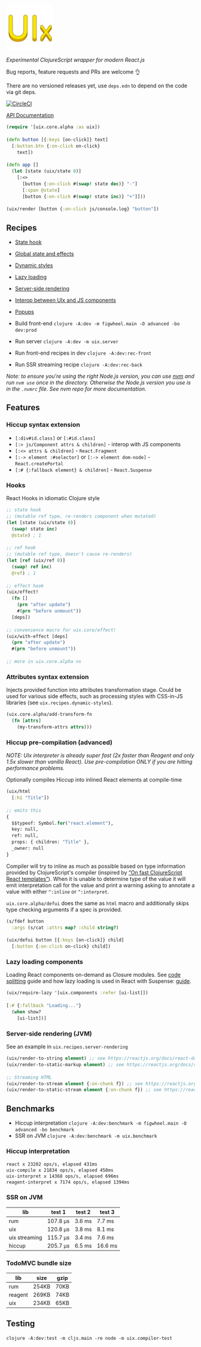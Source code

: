 <img src="logo.png" width="125" />

_Experimental ClojureScript wrapper for modern React.js_

Bug reports, feature requests and PRs are welcome 👌

There are no versioned releases yet, use `deps.edn` to depend on the code via git deps.

[![CircleCI](https://circleci.com/gh/roman01la/uix.svg?style=svg)](https://circleci.com/gh/roman01la/uix)

[API Documentation](https://roman01la.github.io/uix/)

```clj
(require '[uix.core.alpha :as uix])

(defn button [{:keys [on-click]} text]
  [:button.btn {:on-click on-click}
    text])

(defn app []
  (let [state (uix/state 0)]
    [:<>
      [button {:on-click #(swap! state dec)} "-"]
      [:span @state]
      [button {:on-click #(swap! state inc)} "+"]]))

(uix/render [button {:on-click js/console.log} "button"])
```

## Recipes

- [State hook](https://github.com/roman01la/uix/blob/master/dev/uix/recipes/state_hook.cljs)
- [Global state and effects](https://github.com/roman01la/uix/blob/master/dev/uix/recipes/global_state.cljs)
- [Dynamic styles](https://github.com/roman01la/uix/blob/master/dev/uix/recipes/dynamic_styles.cljs)
- [Lazy loading](https://github.com/roman01la/uix/blob/master/dev/uix/recipes/lazy_loading.cljs)
- [Server-side rendering](https://github.com/roman01la/uix/blob/master/dev/uix/recipes/server_rendering.clj)
- [Interop between UIx and JS components](https://github.com/roman01la/uix/blob/master/dev/uix/recipes/interop.cljs)
- [Popups](https://github.com/roman01la/uix/blob/master/dev/uix/recipes/popup.cljs)

- Build front-end `clojure -A:dev -m figwheel.main -O advanced -bo dev:prod`
- Run server `clojure -A:dev -m uix.server`
- Run front-end recipes in dev `clojure -A:dev:rec-front`
- Run SSR streaming recipe `clojure -A:dev:rec-back`

_Note: to ensure you're using the right Node.js version, you can use [nvm](https://github.com/nvm-sh/nvm) and run `nvm use`
once in the directory. Otherwise the Node.js version you use is in the `.nvmrc` file. See nvm repo for more documentation._

## Features

### Hiccup syntax extension

- `[:div#id.class]` or `[:#id.class]`
- `[:> js/Component attrs & children]` - interop with JS components
- `[:<> attrs & children]` - `React.Fragment`
- `[:-> element :#selector]` or `[:-> element dom-node]` - `React.createPortal`
- `[:# {:fallback element} & children]` - `React.Suspense`

### Hooks

React Hooks in idiomatic Clojure style

```clj
;; state hook
;; (mutable ref type, re-renders component when mutated)
(let [state (uix/state 0)]
  (swap! state inc)
  @state) ; 1

;; ref hook
;; (mutable ref type, doesn't cause re-renders)
(let [ref (uix/ref 0)]
  (swap! ref inc)
  @ref) ; 1

;; effect hook
(uix/effect!
  (fn []
    (prn "after update")
    #(prn "before unmount"))
  [deps])

;; convenience macro for uix.core/effect!
(uix/with-effect [deps]
  (prn "after update")
  #(prn "before unmount"))

;; more in uix.core.alpha ns
```

### Attributes syntax extension

Injects provided function into attributes transformation stage. Could be used for various side effects, such as processing styles with CSS-in-JS libraries (see `uix.recipes.dynamic-styles`).

```clj
(uix.core.alpha/add-transform-fn
  (fn [attrs]
    (my-transform-attrs attrs)))
```

### Hiccup pre-compilation (advanced)

_NOTE: UIx interpreter is already super fast (2x faster than Reagent and only 1.5x slower than vanilla React).
Use pre-compilation ONLY if you are hitting performance problems._

Optionally compiles Hiccup into inlined React elements at compile-time

```clj
(uix/html
  [:h1 "Title"])

;; emits this
{
  $$typeof: Symbol.for("react.element"),
  key: null,
  ref: null,
  props: { children: "Title" },
  _owner: null
}
```

Compiler will try to inline as much as possible based on type information provided by ClojureScript's compiler (inspired by [“On fast ClojureScript React templates”](https://kevinlynagh.com/notes/fast-cljs-react-templates/)). When it is unable to determine type of the value it will emit interpretation call for the value and print a warning asking to annotate a value with either `^:inline` or `^:interpret`.

`uix.core.alpha/defui` does the same as `html` macro and additionally skips type checking arguments if a spec is provided.

```clj
(s/fdef button
  :args (s/cat :attrs map? :child string?)

(uix/defui button [{:keys [on-click]} child]
  [:button {:on-click on-click} child])
```

### Lazy loading components

Loading React components on-demand as Closure modules. See [code splitting](https://clojurescript.org/guides/code-splitting) guide and how lazy loading is used in React with Suspense: [guide](https://reactjs.org/docs/code-splitting.html).

```clj
(uix/require-lazy '[uix.components :refer [ui-list]])

[:# {:fallback "Loading..."}
  (when show?
    [ui-list])]
```

### Server-side rendering (JVM)

See an example in `uix.recipes.server-rendering`

```clj
(uix/render-to-string element) ;; see https://reactjs.org/docs/react-dom-server.html#rendertostring
(uix/render-to-static-markup element) ;; see https://reactjs.org/docs/react-dom-server.html#rendertostaticmarkup

;; Streaming HTML
(uix/render-to-stream element {:on-chunk f}) ;; see https://reactjs.org/docs/react-dom-server.html#rendertonodestream
(uix/render-to-static-stream element {:on-chunk f}) ;; see https://reactjs.org/docs/react-dom-server.html#rendertostaticnodestream
```

## Benchmarks

- Hiccup interpretation `clojure -A:dev:benchmark -m figwheel.main -O advanced -bo benchmark`
- SSR on JVM `clojure -A:dev:benchmark -m uix.benchmark`

### Hiccup interpretation

```
react x 23202 ops/s, elapsed 431ms
uix-compile x 21834 ops/s, elapsed 458ms
uix-interpret x 14368 ops/s, elapsed 696ms
reagent-interpret x 7174 ops/s, elapsed 1394ms
```

### SSR on JVM

| lib           | test 1   | test 2 | test 3  |
| ------------- | -------- | ------ | ------- |
| rum           | 107.8 µs | 3.6 ms | 7.7 ms  |
| uix           | 120.8 µs | 3.8 ms | 8.1 ms  |
| uix streaming | 115.7 µs | 3.4 ms | 7.6 ms  |
| hiccup        | 205.7 µs | 6.5 ms | 16.6 ms |

### TodoMVC bundle size

| lib     | size  | gzip |
| ------- | ----- | ---- |
| rum     | 254KB | 70KB |
| reagent | 269KB | 74KB |
| uix     | 234KB | 65KB |

## Testing

```
clojure -A:dev:test -m cljs.main -re node -m uix.compiler-test
```
